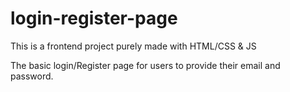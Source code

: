 # login-register-page
This is a frontend project purely made with HTML/CSS & JS

The basic login/Register page for users to provide their email and password.
